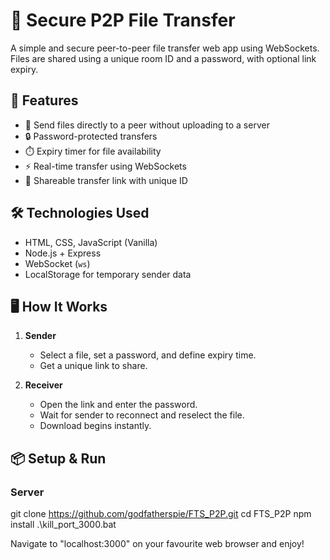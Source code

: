 # 🔐 Secure P2P File Transfer

A simple and secure peer-to-peer file transfer web app using WebSockets. Files are shared using a unique room ID and a password, with optional link expiry.

## 🚀 Features

- 📁 Send files directly to a peer without uploading to a server
- 🔒 Password-protected transfers
- ⏱️ Expiry timer for file availability
- ⚡ Real-time transfer using WebSockets
- 🔗 Shareable transfer link with unique ID

## 🛠️ Technologies Used

- HTML, CSS, JavaScript (Vanilla)
- Node.js + Express
- WebSocket (`ws`)
- LocalStorage for temporary sender data

## 🖥️ How It Works

1. **Sender**
   - Select a file, set a password, and define expiry time.
   - Get a unique link to share.

2. **Receiver**
   - Open the link and enter the password.
   - Wait for sender to reconnect and reselect the file.
   - Download begins instantly.

## 📦 Setup & Run

### Server

git clone https://github.com/godfatherspie/FTS_P2P.git
cd FTS_P2P
npm install
.\kill_port_3000.bat

Navigate to "localhost:3000" on your favourite web browser and enjoy!

